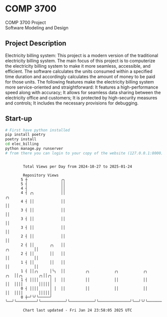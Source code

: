 # COMP 3700
COMP 3700 Project  
Software Modeling and Design
## Project Description
Electricity billing system: This project is a modern version of the traditional electricity billing system. The main focus of this project is to computerize the electricity billing system to make it more seamless, accessible, and efficient. The software calculates the units consumed within a specified time duration and accordingly calculates the amount of money to be paid for those units. The following features make the electricity billing system more service-oriented and straightforward: It features a high-performance speed along with accuracy; It allows for seamless data sharing between the electricity office and customers; It is protected by high-security measures and controls; It includes the necessary provisions for debugging.

## Start-up
```bash
# First have python installed
pip install poetry
poetry install
cd elec_billing
python manage.py runserver
# from there you can login to your copy of the website (127.0.0.1:8000), default creds are admin/admin
```

```

        Total Views per Day from 2024-10-27 to 2025-01-24

        Repository Views
       5 ┼               ╭╮
       5 ┤               ││
       4 ┤               ││
       4 ┤ ╭╮            ││                                                                    ╭╮
       4 ┤ ││            ││                                                                    ││
       3 ┤ ││            ││                                                                    ││
       3 ┤ ││            ││                                                                    ││
       3 ┤ ││            ││                                                                    ││
       2 ┤ ││            ││                                                                    ││
       2 ┤ ││       ╭╮   ││                                                       ╭╮           ││
       2 ┤ ││       ││   ││                                                       ││           ││
       1 ┤ ││       ││   ││                                                       ││           ││
       1 ┤ ││╭╮     │╰╮  ││         ╭╮           ╭╮           ╭╮              ╭╮  ││╭╮       ╭╮││╭╮
       1 ┤ ││││     │ │  ││         ││           ││           ││              ││  ││││       ││││││
       0 ┤ ││││     │ │  ││         ││           ││           ││              ││  ││││       ││││││
       0 ┼─╯╰╯╰─────╯ ╰──╯╰─────────╯╰───────────╯╰───────────╯╰──────────────╯╰──╯╰╯╰───────╯╰╯╰╯╰

        Chart last updated - Fri Jan 24 23:58:05 2025 UTC
        
```
